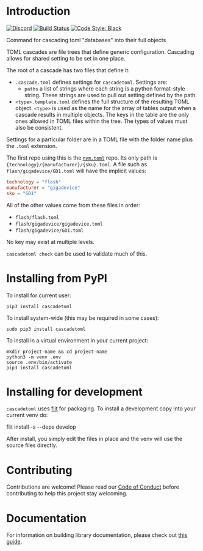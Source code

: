 Introduction
============

[![Discord](https://img.shields.io/discord/327254708534116352.svg)](https://adafru.it/discord)
[![Build Status](https://github.com/adafruit/cascadetoml/workflows/Build%20CI/badge.svg)](https://github.com/adafruit/cascadetoml/actions)
[![Code Style: Black](https://img.shields.io/badge/code%20style-black-000000.svg)](https://github.com/psf/black)

Command for cascading toml "databases" into their full objects

TOML cascades are file trees that define generic configuration. Cascading allows
for shared setting to be set in one place.

The root of a cascade has two files that define it:

* `.cascade.toml` defines settings for `cascadetoml`. Settings are:
  * `paths` a list of strings where each string is a python format-style string. These strings are used to pull out setting defined by the path.
* `<type>.template.toml` defines the full structure of the resulting TOML object. `<type>` is used as the name for the array of tables output when a cascade results in multiple objects. The keys in the table are the only ones allowed in TOML files within the tree. The types of values must also be consistent.

Settings for a particular folder are in a TOML file with the folder name plus the `.toml` extension.

The first repo using this is the
[`nvm.toml`](https://github.com/adafruit/nvm.toml) repo. Its only path is `{technology}/{manufacturer}/{sku}.toml`. A file such as `flash/gigadevice/GD1.toml` will have the implicit values:

```toml
technology = "flash"
manufacturer = "gigadevice"
sku = "GD1"
```

All of the other values come from these files in order:

* `flash/flash.toml`
* `flash/gigadevice/gigadevice.toml`
* `flash/gigadevice/GD1.toml`

No key may exist at multiple levels.

`cascadetoml check` can be used to validate much of this.

Installing from PyPI
=====================

To install for current user:

```shell
pip3 install cascadetoml
```

To install system-wide (this may be required in some cases):

```shell
sudo pip3 install cascadetoml
```

To install in a virtual environment in your current project:

```shell
mkdir project-name && cd project-name
python3 -m venv .env
source .env/bin/activate
pip3 install cascadetoml
```

Installing for development
==========================

`cascadetoml` uses [flit]() for packaging. To install a development copy into your current venv do:

  flit install -s --deps develop

After install, you simply edit the files in place and the venv will use the source files directly.

Contributing
============

Contributions are welcome! Please read our [Code of Conduct](https://github.com/adafruit/Adafruit_CircuitPython_cascadetoml/blob/main/CODE_OF_CONDUCT.md)
before contributing to help this project stay welcoming.

Documentation
=============

For information on building library documentation, please check out
[this guide](https://learn.adafruit.com/creating-and-sharing-a-circuitpython-library/sharing-our-docs-on-readthedocs#sphinx-5-1).
